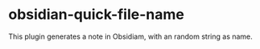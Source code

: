 # obsidian-quick-file-name
This plugin generates a note in Obsidiam, with an random string as name.
